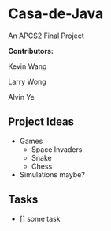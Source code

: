 # Casa-de-Java

An APCS2 Final Project

**Contributors:**

Kevin Wang

Larry Wong

Alvin Ye

## Project Ideas

- Games
  - Space Invaders
  - Snake
  - Chess
- Simulations maybe?

## Tasks

- [] some task